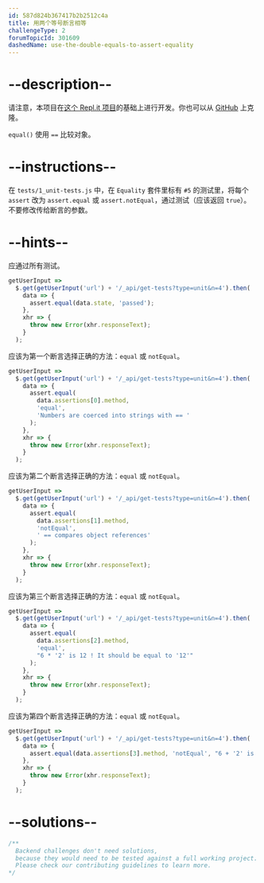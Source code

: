 ```yaml
---
id: 587d824b367417b2b2512c4a
title: 用两个等号断言相等
challengeType: 2
forumTopicId: 301609
dashedName: use-the-double-equals-to-assert-equality
---
```


# --description--

请注意，本项目在[这个 Repl.it 项目](https://repl.it/github/freeCodeCamp/boilerplate-mochachai)的基础上进行开发。你也可以从 [GitHub](https://repl.it/github/freeCodeCamp/boilerplate-mochachai) 上克隆。

`equal()` 使用 `==` 比较对象。

# --instructions--

在 `tests/1_unit-tests.js` 中，在 `Equality` 套件里标有 `#5` 的测试里，将每个 `assert` 改为 `assert.equal` 或 `assert.notEqual`，通过测试（应该返回 `true`）。 不要修改传给断言的参数。

# --hints--

应通过所有测试。

```js
getUserInput =>
  $.get(getUserInput('url') + '/_api/get-tests?type=unit&n=4').then(
    data => {
      assert.equal(data.state, 'passed');
    },
    xhr => {
      throw new Error(xhr.responseText);
    }
  );
```

应该为第一个断言选择正确的方法：`equal` 或 `notEqual`。

```js
getUserInput =>
  $.get(getUserInput('url') + '/_api/get-tests?type=unit&n=4').then(
    data => {
      assert.equal(
        data.assertions[0].method,
        'equal',
        'Numbers are coerced into strings with == '
      );
    },
    xhr => {
      throw new Error(xhr.responseText);
    }
  );
```

应该为第二个断言选择正确的方法：`equal` 或 `notEqual`。

```js
getUserInput =>
  $.get(getUserInput('url') + '/_api/get-tests?type=unit&n=4').then(
    data => {
      assert.equal(
        data.assertions[1].method,
        'notEqual',
        ' == compares object references'
      );
    },
    xhr => {
      throw new Error(xhr.responseText);
    }
  );
```

应该为第三个断言选择正确的方法：`equal` 或 `notEqual`。

```js
getUserInput =>
  $.get(getUserInput('url') + '/_api/get-tests?type=unit&n=4').then(
    data => {
      assert.equal(
        data.assertions[2].method,
        'equal',
        "6 * '2' is 12 ! It should be equal to '12'"
      );
    },
    xhr => {
      throw new Error(xhr.responseText);
    }
  );
```

应该为第四个断言选择正确的方法：`equal` 或 `notEqual`。

```js
getUserInput =>
  $.get(getUserInput('url') + '/_api/get-tests?type=unit&n=4').then(
    data => {
      assert.equal(data.assertions[3].method, 'notEqual', "6 + '2' is '62'...");
    },
    xhr => {
      throw new Error(xhr.responseText);
    }
  );
```

# --solutions--

```js
/**
  Backend challenges don't need solutions, 
  because they would need to be tested against a full working project. 
  Please check our contributing guidelines to learn more.
*/
```
